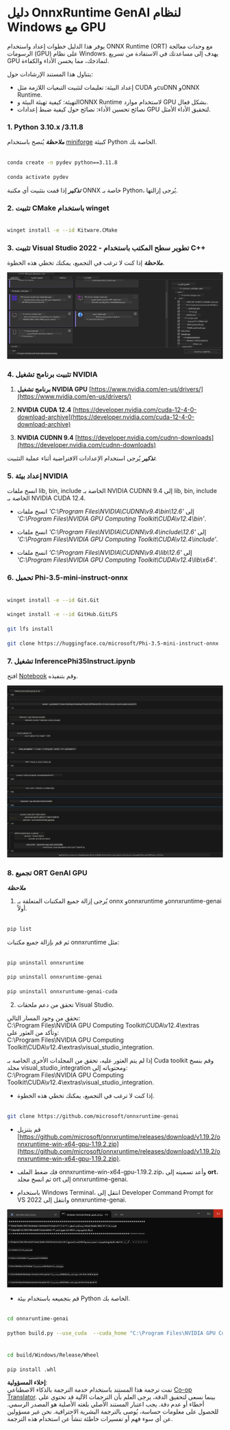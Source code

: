 <!--
CO_OP_TRANSLATOR_METADATA:
{
  "original_hash": "b066fc29c1b2129df84e027cb75119ce",
  "translation_date": "2025-03-27T11:00:56+00:00",
  "source_file": "md\\02.Application\\01.TextAndChat\\Phi3\\ORTWindowGPUGuideline.md",
  "language_code": "ar"
}
-->
# **دليل OnnxRuntime GenAI لنظام Windows مع GPU**

يوفر هذا الدليل خطوات إعداد واستخدام ONNX Runtime (ORT) مع وحدات معالجة الرسومات (GPU) على نظام Windows. يهدف إلى مساعدتك في الاستفادة من تسريع GPU لنماذجك، مما يحسن الأداء والكفاءة.

يتناول هذا المستند الإرشادات حول:

- إعداد البيئة: تعليمات لتثبيت التبعيات اللازمة مثل CUDA وcuDNN وONNX Runtime.
- التهيئة: كيفية تهيئة البيئة وONNX Runtime لاستخدام موارد GPU بشكل فعال.
- نصائح تحسين الأداء: نصائح حول كيفية ضبط إعدادات GPU لتحقيق الأداء الأمثل.

### **1. Python 3.10.x /3.11.8**

   ***ملاحظة*** يُنصح باستخدام [miniforge](https://github.com/conda-forge/miniforge/releases/latest/download/Miniforge3-Windows-x86_64.exe) كبيئة Python الخاصة بك.

   ```bash

   conda create -n pydev python==3.11.8

   conda activate pydev

   ```

   ***تذكير*** إذا قمت بتثبيت أي مكتبة ONNX خاصة بـ Python، يُرجى إزالتها.

### **2. تثبيت CMake باستخدام winget**

   ```bash

   winget install -e --id Kitware.CMake

   ```

### **3. تثبيت Visual Studio 2022 - تطوير سطح المكتب باستخدام C++**

   ***ملاحظة*** إذا كنت لا ترغب في التجميع، يمكنك تخطي هذه الخطوة.

![CPP](../../../../../../translated_images/01.8964c1fa47e00dc36af710b967e72dd2f8a2be498e49c8d4c65c11ba105dedf8.ar.png)

### **4. تثبيت برنامج تشغيل NVIDIA**

1. **برنامج تشغيل NVIDIA GPU** [https://www.nvidia.com/en-us/drivers/](https://www.nvidia.com/en-us/drivers/)

2. **NVIDIA CUDA 12.4** [https://developer.nvidia.com/cuda-12-4-0-download-archive](https://developer.nvidia.com/cuda-12-4-0-download-archive)

3. **NVIDIA CUDNN 9.4** [https://developer.nvidia.com/cudnn-downloads](https://developer.nvidia.com/cudnn-downloads)

***تذكير*** يُرجى استخدام الإعدادات الافتراضية أثناء عملية التثبيت.

### **5. إعداد بيئة NVIDIA**

انسخ ملفات lib, bin, include الخاصة بـ NVIDIA CUDNN 9.4 إلى lib, bin, include الخاصة بـ NVIDIA CUDA 12.4.

- انسخ ملفات *'C:\Program Files\NVIDIA\CUDNN\v9.4\bin\12.6'* إلى *'C:\Program Files\NVIDIA GPU Computing Toolkit\CUDA\v12.4\bin'*.

- انسخ ملفات *'C:\Program Files\NVIDIA\CUDNN\v9.4\include\12.6'* إلى *'C:\Program Files\NVIDIA GPU Computing Toolkit\CUDA\v12.4\include'*.

- انسخ ملفات *'C:\Program Files\NVIDIA\CUDNN\v9.4\lib\12.6'* إلى *'C:\Program Files\NVIDIA GPU Computing Toolkit\CUDA\v12.4\lib\x64'*.

### **6. تحميل Phi-3.5-mini-instruct-onnx**

   ```bash

   winget install -e --id Git.Git

   winget install -e --id GitHub.GitLFS

   git lfs install

   git clone https://huggingface.co/microsoft/Phi-3.5-mini-instruct-onnx

   ```

### **7. تشغيل InferencePhi35Instruct.ipynb**

   افتح [Notebook](../../../../../../code/09.UpdateSamples/Aug/ortgpu-phi35-instruct.ipynb) وقم بتنفيذه.

![RESULT](../../../../../../translated_images/02.be96d16e7b1007f1f3941f65561553e62ccbd49c962f3d4a9154b8326c033ec1.ar.png)

### **8. تجميع ORT GenAI GPU**

   ***ملاحظة***

   1. يُرجى إزالة جميع المكتبات المتعلقة بـ onnx وonnxruntime وonnxruntime-genai أولاً.

   ```bash

   pip list 
   
   ```

   ثم قم بإزالة جميع مكتبات onnxruntime مثل:

   ```bash

   pip uninstall onnxruntime

   pip uninstall onnxruntime-genai

   pip uninstall onnxruntume-genai-cuda
   
   ```

   2. تحقق من دعم ملحقات Visual Studio.

   تحقق من وجود المسار التالي:  
   C:\Program Files\NVIDIA GPU Computing Toolkit\CUDA\v12.4\extras  
   وتأكد من العثور على:  
   C:\Program Files\NVIDIA GPU Computing Toolkit\CUDA\v12.4\extras\visual_studio_integration.  

   إذا لم يتم العثور عليه، تحقق من المجلدات الأخرى الخاصة بـ Cuda toolkit وقم بنسخ مجلد visual_studio_integration ومحتوياته إلى:  
   C:\Program Files\NVIDIA GPU Computing Toolkit\CUDA\v12.4\extras\visual_studio_integration.

   - إذا كنت لا ترغب في التجميع، يمكنك تخطي هذه الخطوة.

   ```bash

   git clone https://github.com/microsoft/onnxruntime-genai

   ```

   - قم بتنزيل [https://github.com/microsoft/onnxruntime/releases/download/v1.19.2/onnxruntime-win-x64-gpu-1.19.2.zip](https://github.com/microsoft/onnxruntime/releases/download/v1.19.2/onnxruntime-win-x64-gpu-1.19.2.zip).

   - فك ضغط الملف onnxruntime-win-x64-gpu-1.19.2.zip، وأعد تسميته إلى **ort**، ثم انسخ مجلد ort إلى onnxruntime-genai.

   - باستخدام Windows Terminal، انتقل إلى Developer Command Prompt for VS 2022 وانتقل إلى onnxruntime-genai.

![RESULT](../../../../../../translated_images/03.53bb08e3bde53edd1735c5546fb32b9b0bdba93d8241c5e6e3196d8bc01adbd7.ar.png)

   - قم بتجميعه باستخدام بيئة Python الخاصة بك.

   ```bash

   cd onnxruntime-genai

   python build.py --use_cuda  --cuda_home "C:\Program Files\NVIDIA GPU Computing Toolkit\CUDA\v12.4" --config Release
 

   cd build/Windows/Release/Wheel

   pip install .whl

   ```

**إخلاء المسؤولية**:  
تمت ترجمة هذا المستند باستخدام خدمة الترجمة بالذكاء الاصطناعي [Co-op Translator](https://github.com/Azure/co-op-translator). بينما نسعى لتحقيق الدقة، يرجى العلم بأن الترجمات الآلية قد تحتوي على أخطاء أو عدم دقة. يجب اعتبار المستند الأصلي بلغته الأصلية هو المصدر الرسمي. للحصول على معلومات حساسة، يُوصى بالترجمة البشرية الاحترافية. نحن غير مسؤولين عن أي سوء فهم أو تفسيرات خاطئة تنشأ عن استخدام هذه الترجمة.